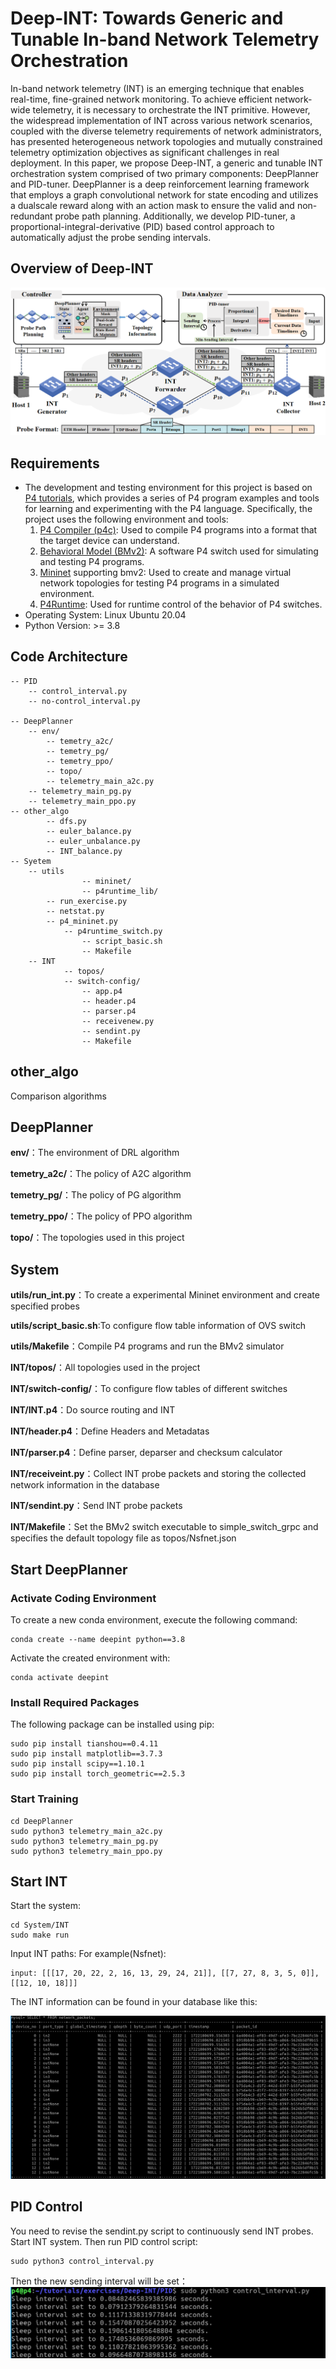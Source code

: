 # Deep-INT: Towards Generic and Tunable In-band Network Telemetry Orchestration
In-band network telemetry (INT) is an emerging technique that enables real-time, fine-grained network monitoring. To achieve efficient network-wide telemetry, it is necessary to orchestrate the INT primitive. However, the widespread implementation of INT across various network scenarios, coupled with the diverse telemetry requirements of network administrators, has presented heterogeneous network topologies and mutually constrained telemetry optimization objectives as significant challenges in real deployment. In this paper, we propose Deep-INT, a generic and tunable INT orchestration system comprised of two primary components: DeepPlanner and PID-tuner. DeepPlanner is a deep reinforcement learning framework that employs a graph convolutional network for state encoding and utilizes a dualscale reward along with an action mask to ensure the valid and non-redundant probe path planning. Additionally, we develop PID-tuner, a proportional-integral-derivative (PID) based control approach to automatically adjust the probe sending intervals.
## Overview of Deep-INT
![alt text](image-2.png)
## Requirements
- The development and testing environment for this project is based on [P4 tutorials](https://github.com/p4lang/tutorials/tree/master), which provides a series of P4 program examples and tools for learning and experimenting with the P4 language. Specifically, the project uses the following environment and tools:
  1. [P4 Compiler (p4c)](https://github.com/p4lang/p4c): Used to compile P4 programs into a format that the target device can understand.
  2. [Behavioral Model (BMv2)](https://github.com/p4lang/behavioral-model/blob/main/docs/simple_switch.md): A software P4 switch used for simulating and testing P4 programs. 
  3. [Mininet](https://github.com/mininet/mininet) supporting bmv2: Used to create and manage virtual network topologies for testing P4 programs in a simulated environment.
  4. [P4Runtime](https://p4.org/specs/): Used for runtime control of the behavior of P4 switches.
- Operating System: Linux Ubuntu 20.04
- Python Version: >= 3.8
## Code Architecture
```
-- PID
	-- control_interval.py
	-- no-control_interval.py

-- DeepPlanner
	-- env/
        -- temetry_a2c/
        -- temetry_pg/
        -- temetry_ppo/
        -- topo/
        -- telemetry_main_a2c.py
	-- telemetry_main_pg.py
	-- telemetry_main_ppo.py
-- other_algo
        -- dfs.py
        -- euler_balance.py
        -- euler_unbalance.py
        -- INT_balance.py
-- Syetem
	-- utils
                -- mininet/
                -- p4runtime_lib/
		-- run_exercise.py
		-- netstat.py
		-- p4_mininet.py
        	-- p4runtime_switch.py
                -- script_basic.sh
                -- Makefile
	-- INT
	        -- topos/
	        -- switch-config/
                -- app.p4
                -- header.p4
                -- parser.p4
                -- receivenew.py
                -- sendint.py
                -- Makefile

```
## other_algo
Comparison algorithms
## DeepPlanner
**env/**：The environment of DRL algorithm

**temetry_a2c/**：The policy of A2C algorithm

**temetry_pg/**：The policy of PG algorithm

**temetry_ppo/**：The policy of PPO algorithm

**topo/**：The topologies used in this project

## System

**utils/run_int.py**：To create a experimental Mininet environment and create specified probes

**utils/script_basic.sh**:To configure flow table information of OVS switch

**utils/Makefile**：Compile P4 programs and run the BMv2 simulator

**INT/topos/**：All topologies used in the project

**INT/switch-config/**：To configure flow tables of different switches

**INT/INT.p4**：Do source routing and INT

**INT/header.p4**：Define Headers and Metadatas

**INT/parser.p4**：Define parser, deparser and checksum calculator

**INT/receiveint.py**：Collect INT probe packets and storing the collected network information in the database

**INT/sendint.py**：Send INT probe packets

**INT/Makefile**：Set the BMv2 switch executable to simple_switch_grpc and specifies the default topology file as topos/Nsfnet.json

## Start DeepPlanner
### Activate Coding Environment
To create a new conda environment, execute the following command:
```
conda create --name deepint python==3.8
```
Activate the created environment with:
```
conda activate deepint
```
### Install Required Packages
The following package can be installed using pip:
```
sudo pip install tianshou==0.4.11
sudo pip install matplotlib==3.7.3
sudo pip install scipy==1.10.1
sudo pip install torch_geometric==2.5.3
```
### Start Training
```
cd DeepPlanner
sudo python3 telemetry_main_a2c.py
sudo python3 telemetry_main_pg.py
sudo python3 telemetry_main_ppo.py
```
## Start INT
Start the system:
```
cd System/INT
sudo make run
```
Input INT paths:
For example(Nsfnet):
```
input: [[[17, 20, 22, 2, 16, 13, 29, 24, 21]], [[7, 27, 8, 3, 5, 0]], [[12, 10, 18]]]
```
The INT information can be found in your database like this:

![alt text](image.png)
## PID Control
You need to revise the sendint.py script to continuously send INT probes.
Start INT system.
Then run PID control script:
```
sudo python3 control_interval.py
```
Then the new sending interval will be set：
![alt text](image-1.png)
